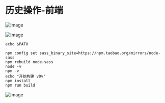 # 历史操作-前端
![image](images/1xhG1dPockQsih1msSFZ6DKhPR2Teev-F233EYxl38Y.png)

![image](images/-YSc4amCW3nq06hdVmop426M-Ak0-77JGpPLOKK-HnI.png)

```Plain Text
echo $PATH

npm config set sass_binary_site=https://npm.taobao.org/mirrors/node-sass
npm rebuild node-sass
node -v
npm -v 
echo "开始构建 v0v"
npm install
npm run build
```
![image](images/eTMy2yJ35Q-fUZXdjDT_BajCr7fDKNXaoc6UWMMiTI0.png)


